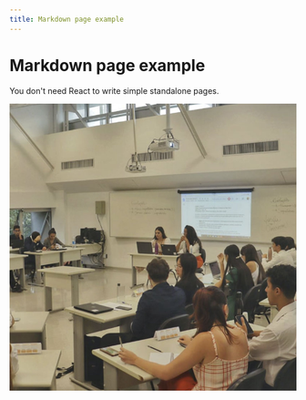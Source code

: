 ```yaml
---
title: Markdown page example
---
```


# Markdown page example

You don't need React to write simple standalone pages.


![Bolsonaro](../../public/foto1.jpg)